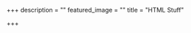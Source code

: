 +++
description = ""
featured_image = ""
title = "HTML Stuff"

+++
<script>
  console.log('test');
</script>